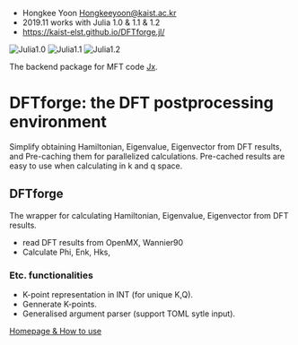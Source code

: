 - Hongkee Yoon Hongkeeyoon@kaist.ac.kr
- 2019.11 works with Julia 1.0 & 1.1 & 1.2
- https://kaist-elst.github.io/DFTforge.jl/

![Julia1.0](https://img.shields.io/badge/Julia-1.0-blue.svg?longCache=true)  ![Julia1.1](https://img.shields.io/badge/Julia-1.1-blue.svg?longCache=true)  ![Julia1.2](https://img.shields.io/badge/Julia-1.2-blue.svg?longCache=true)

The backend package for MFT code [Jx](https://kaist-elst.github.io/Jx.jl/).

# DFTforge: the DFT postprocessing environment
Simplify obtaining Hamiltonian, Eigenvalue, Eigenvector from DFT results, and Pre-caching them for parallelized calculations.
Pre-cached results are easy to use when calculating in k and q space.


## DFTforge
The wrapper for calculating Hamiltonian, Eigenvalue, Eigenvector from DFT results.

 * read DFT results from OpenMX, Wannier90
 * Calculate Phi, Enk, Hks,

### Etc. functionalities
 * K-point representation in INT (for unique K,Q).
 * Gennerate K-points.
 * Generalised argument parser (support TOML sytle input).



[Homepage & How to use](https://kaist-elst.github.io/DFTforge.jl/)

